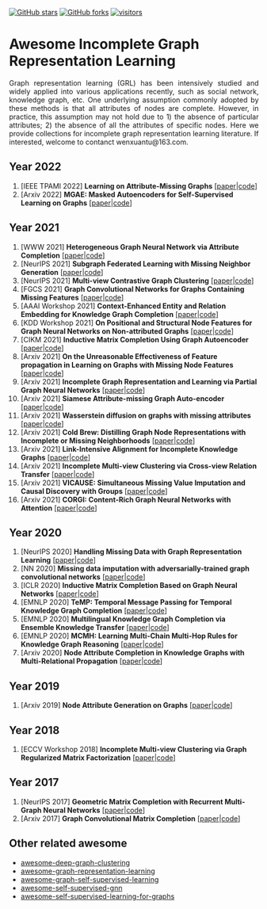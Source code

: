 [stars-img]: https://img.shields.io/github/stars/WxTu/awesome-incomplete-graph-representation-learning?color=yellow
[stars-url]: https://github.com/WxTu/awesome-incomplete-graph-representation-learning/stargazers
[fork-img]: https://img.shields.io/github/forks/WxTu/awesome-incomplete-graph-representation-learning?color=lightblue&label=fork
[fork-url]: https://github.com/WxTu/awesome-incomplete-graph-representation-learning/network/members
[visitors-img]: https://visitor-badge.glitch.me/badge?page_id=WxTu/awesome-incomplete-graph-representation-learning
[adgc-url]: https://github.com/WxTu/awesome-incomplete-graph-representation-learning


[![GitHub stars][stars-img]][stars-url]
[![GitHub forks][fork-img]][fork-url]
[![visitors][visitors-img]][adgc-url]


# Awesome Incomplete Graph Representation Learning
<p align = "justify">Graph representation learning (GRL) has been intensively studied and widely applied into various applications recently, such as social network, knowledge graph, etc. One underlying assumption commonly adopted by these methods is that all attributes of nodes are complete. However, in practice, this assumption may not hold due to 1) the absence of particular attributes; 2) the absence of all the attributes of specific nodes. Here we provide collections for incomplete graph representation learning literature. If interested, welcome to contanct wenxuantu@163.com. </p>

## Year 2022
1. [IEEE TPAMI 2022] **Learning on Attribute-Missing Graphs** \[[paper]()|[code]()]
2. [Arxiv 2022] **MGAE: Masked Autoencoders for Self-Supervised Learning on Graphs** \[[paper]()|[code]()]

## Year 2021
1. [WWW 2021] **Heterogeneous Graph Neural Network via Attribute Completion** \[[paper]()|[code]()]
2. [NeurIPS 2021] **Subgraph Federated Learning with Missing Neighbor Generation** \[[paper]()|[code]()]
3. [NeurIPS 2021] **Multi-view Contrastive Graph Clustering** \[[paper]()|[code]()]
4. [FGCS 2021] **Graph Convolutional Networks for Graphs Containing Missing Features** \[[paper]()|[code]()]
5. [AAAI Workshop 2021] **Context-Enhanced Entity and Relation Embedding for Knowledge Graph Completion** \[[paper]()|[code]()]
6. [KDD Workshop 2021] **On Positional and Structural Node Features for Graph Neural Networks on Non-attributed Graphs** \[[paper]()|[code]()]
7. [CIKM 2021] **Inductive Matrix Completion Using Graph Autoencoder** \[[paper]()|[code]()]
8. [Arxiv 2021] **On the Unreasonable Effectiveness of Feature propagation in Learning on Graphs with Missing Node Features** \[[paper]()|[code]()]
9. [Arxiv 2021] **Incomplete Graph Representation and Learning via Partial Graph Neural Networks** \[[paper]()|[code]()]
10. [Arxiv 2021] **Siamese Attribute-missing Graph Auto-encoder** \[[paper]()|[code]()]
11. [Arxiv 2021] **Wasserstein diffusion on graphs with missing attributes** \[[paper]()|[code]()]
12. [Arxiv 2021] **Cold Brew: Distilling Graph Node Representations with Incomplete or Missing Neighborhoods** \[[paper]()|[code]()]
13. [Arxiv 2021] **Link-Intensive Alignment for Incomplete Knowledge Graphs** \[[paper]()|[code]()]
14. [Arxiv 2021] **Incomplete Multi-view Clustering via Cross-view Relation Transfer** \[[paper]()|[code]()]
15. [Arxiv 2021] **VICAUSE: Simultaneous Missing Value Imputation and Causal Discovery with Groups** \[[paper]()|[code]()]
16. [Arxiv 2021] **CORGI: Content-Rich Graph Neural Networks with Attention** \[[paper]()|[code]()]



## Year 2020
1. [NeurIPS 2020] **Handling Missing Data with Graph Representation Learning** \[[paper]()|[code]()]
2. [NN 2020] **Missing data imputation with adversarially-trained graph convolutional networks** \[[paper]()|[code]()]
3. [ICLR 2020] **Inductive Matrix Completion Based on Graph Neural Networks** \[[paper]()|[code]()]
4. [EMNLP 2020] **TeMP: Temporal Message Passing for Temporal Knowledge Graph Completion** \[[paper]()|[code]()]
5. [EMNLP 2020] **Multilingual Knowledge Graph Completion via Ensemble Knowledge Transfer** \[[paper]()|[code]()]
6. [EMNLP 2020] **MCMH: Learning Multi-Chain Multi-Hop Rules for Knowledge Graph Reasoning** \[[paper]()|[code]()]
7. [Arxiv 2020] **Node Attribute Completion in Knowledge Graphs with Multi-Relational Propagation** \[[paper]()|[code]()]


## Year 2019
1. [Arxiv 2019] **Node Attribute Generation on Graphs** \[[paper]()|[code]()]

## Year 2018
1. [ECCV Workshop 2018] **Incomplete Multi-view Clustering via Graph Regularized Matrix Factorization** \[[paper]()|[code]()]


## Year 2017
1. [NeurIPS 2017] **Geometric Matrix Completion with Recurrent Multi-Graph Neural Networks** \[[paper]()|[code]()]
2. [Arxiv 2017] **Graph Convolutional Matrix Completion** \[[paper]()|[code]()]


## Other related awesome
* [awesome-deep-graph-clustering](https://github.com/yueliu1999/Awesome-Deep-Graph-Clustering)
* [awesome-graph-representation-learning](https://github.com/zlpure/awesome-graph-representation-learning)
* [awesome-graph-self-supervised-learning](https://github.com/LirongWu/awesome-graph-self-supervised-learning)
* [awesome-self-supervised-gnn](https://github.com/ChandlerBang/awesome-self-supervised-gnn)
* [awesome-self-supervised-learning-for-graphs](https://github.com/SXKDZ/awesome-self-supervised-learning-for-graphs)


